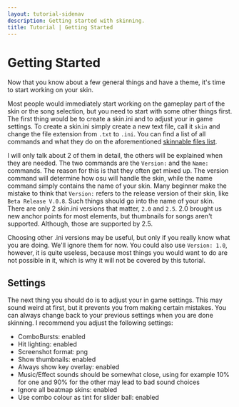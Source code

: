 ```yaml
---
layout: tutorial-sidenav
description: Getting started with skinning.
title: Tutorial | Getting Started
---
```


# Getting Started
Now that you know about a few general things and have a theme, it's time to start working on your skin.

Most people would immediately start working on the gameplay part of the skin or the song selection, but you need to start with some other things first. The first thing would be to create a skin.ini and to adjust your in game settings. To create a skin.ini simply create a new text file, call it ``skin`` and change the file extension from ``.txt`` to ``.ini``. You can find a list of all commands and what they do on the aforementioned  [skinnable files list](https://osu.ppy.sh/forum/t/186787). 

I will only talk about 2 of them in detail, the others will be explained when they are needed. The two commands are the ``Version:`` and the ``Name:`` commands. The reason for this is that they often get mixed up. The version command will determine how osu will handle the skin, while the name command simply contains the name of your skin. Many beginner make the mistake to think that ``Version:`` refers to the release version of their skin, like ``Beta Release V.0.8``. Such things should go into the name of your skin. There are only 2 skin.ini versions that matter, ``2.0`` and ``2.5``.
2.0 brought us new anchor points for most elements, but thumbnails for songs aren't supported. Although, those are supported by 2.5. 

Choosing other .ini versions may be useful, but only if you really know what you are doing. We'll ignore them for now. You could also use ``Version: 1.0``, however, it is quite useless, because most things you would want to do are not possible in it, which is why it will not be covered by this tutorial.

## Settings
The next thing you should do is to adjust your in game settings. This may sound weird at first, but it prevents you from making certain mistakes. You can always change back to your previous settings when you are done skinning. I recommend you adjust the following settings:

- ComboBursts: enabled
- Hit lighting: enabled
- Screenshot format: png
- Show thumbnails: enabled
- Always show key overlay: enabled
- Music/Effect sounds should be somewhat close, using for example 10% for one and 90% for the other may lead to bad sound choices
- Ignore all beatmap skins: enabled
- Use combo colour as tint for slider ball: enabled